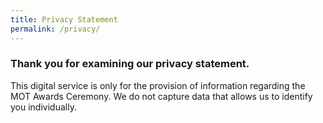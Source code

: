 ```yaml
---
title: Privacy Statement
permalink: /privacy/
---
```

### **Thank you for examining our privacy statement.**

This digital service is only for the provision of information regarding the MOT Awards Ceremony. We do not capture data that allows us to identify you individually.